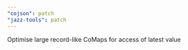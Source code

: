 ```yaml
---
"cojson": patch
"jazz-tools": patch
---
```


Optimise large record-like CoMaps for access of latest value

